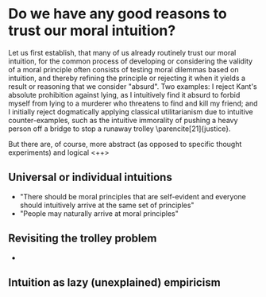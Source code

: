 # Do we have any good reasons to trust our moral intuition?

Let us first establish, that many of us already routinely trust our
moral intuition, for the common process of developing or considering the
validity of a moral principle often consists of testing moral dilemmas
based on intuition, and thereby refining the principle or rejecting it
when it yields a result or reasoning that we consider "absurd". Two
examples: I reject Kant's absolute prohibition against lying, as I
intuitively find it absurd to forbid myself from lying to a murderer who
threatens to find and kill my friend; and I initially reject
dogmatically applying classical utilitarianism due to intuitive
counter-examples, such as the intuitive immorality of pushing a heavy
person off a bridge to stop a runaway trolley \parencite[21]{justice}.

But there are, of course, more abstract (as opposed to specific thought
experiments) and logical <++>

## Universal or individual intuitions

- "There should be moral principles that are self-evident and everyone
  should intuitively arrive at the same set of principles"
- "People may naturally arrive at moral principles"

## Revisiting the trolley problem

- 

## Intuition as lazy (unexplained) empiricism




<!-- vim: tw=72 colorcolumn=73

-->

